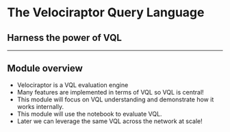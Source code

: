 <!-- .slide: class="title" -->
# The Velociraptor Query Language

## Harness the power of VQL

---

<!-- .slide: class="content small-font" -->

## Module overview

* Velociraptor is a VQL evaluation engine
* Many features are implemented in terms of VQL so VQL is central!
* This module will focus on VQL understanding and demonstrate how it works internally.
* This module will use the notebook to evaluate VQL.
* Later we can leverage the same VQL across the network at scale!
